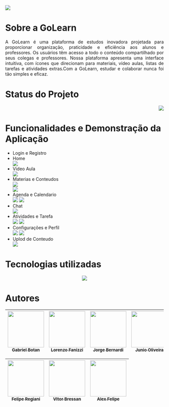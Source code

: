 <img src="/images/GoLearn Banner.png">

# Sobre a GoLearn
<p align="justify">A GoLearn é uma plataforma de estudos inovadora projetada para proporcionar organização, praticidade e eficiência aos alunos e professores. Os usuários têm acesso a todo o conteúdo compartilhado por seus colegas e professores. Nossa plataforma apresenta uma interface intuitiva, com ícones que direcionam para materiais, vídeo aulas, listas de tarefas e atividades extras.Com a GoLearn, estudar e colaborar nunca foi tão simples e eficaz.</p>

# Status do Projeto
<p align="right"><img src="http://img.shields.io/static/v1?label=STATUS&message=EM%20DESENVOLVIMENTO&color=GREEN&style=for-the-badge"/></p>

# Funcionalidades e Demonstração da Aplicação
<ul>
<li>Login e Registro</li>
<li>Home</li>
<img src="/images/Home.png">
<li>Video Aula</li>
<img src="/images/Vídeo aula.png">
<li>Materias e Conteudos</li>
<img src="/images/Materiais.png">
<br>
<img src="/images/Conteúdos.png">
<li>Agenda e Calendario</li>
<img src="/images/Sua agenda.png">
<img src="/images/Calendário.png">
<li>Chat</li>
<img src="/images/Mensagens.png">
<li>Atividades e Tarefa</li>
<img src="/images/Atividades.png">
<img src="/images/Tarefas.png">
<li>Configurações e Perfil</li>
<img src="/images/Configurações.png">
<img src="/images/Configurações de conta.png">
<li>Uplod de Conteudo</li>
<img src="/images/Upload de conteúdos.png">
</ul>

# Tecnologias utilizadas
<p align="center">
  <a href="https://skillicons.dev">
    <img src="https://skillicons.dev/icons?i=js,html,css,figma,bootstrap,php,postgres" />
  </a>
</p>

# Autores
| [<img src="https://avatars.githubusercontent.com/u/161064499?v=4" width=115><br><sub>Gabriel Botan</sub>](https://github.com/gabrielbotandev) |  [<img src="https://avatars.githubusercontent.com/u/75314699?v=4" width=115><br><sub>Lorenzo Fanizzi</sub>](https://github.com/Fanizzi) |  [<img src="https://avatars.githubusercontent.com/u/167432543?v=4" width=115><br><sub>Jorge Bernardi</sub>](https://github.com/Jorge-Bernardi) | [<img src="https://avatars.githubusercontent.com/u/165528814?v=4" width=115><br><sub>Junio Oliveira</sub>](https://github.com/juniom237) |
| :---: | :---: | :---: | :---: |


| [<img src="https://avatars.githubusercontent.com/u/164355457?v=4" width=115><br><sub>Felipe Regiani</sub>](https://github.com/felipe-r-regiani) |  [<img src="https://avatars.githubusercontent.com/u/164512732?v=4" width=115><br><sub>VItor Bressan</sub>](https://github.com/Bressanvt) |  [<img src="https://avatars.githubusercontent.com/u/8989346?v=4" width=115><br><sub>Alex Felipe</sub>](https://github.com/alexfelipe) |
| :---: | :---: | :---: |

